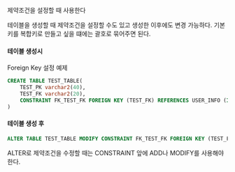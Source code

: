 제약조건을 설정할 때 사용한다

테이블을 생성할 때 제약조건을 설정할 수도 있고 생성한 이후에도 변경 가능하다.
기본키를 복합키로 만들고 싶을 떄에는 괄호로 묶어주면 된다.


#### 테이블 생성시
Foreign Key 설정 예제
```SQL
CREATE TABLE TEST_TABLE(  
    TEST_PK varchar2(40),  
    TEST_FK varchar2(20),  
    CONSTRAINT FK_TEST_FK FOREIGN KEY (TEST_FK) REFERENCES USER_INFO (ID)  
)
```

#### 테이블 생성 후
```SQL
ALTER TABLE TEST_TABLE MODIFY CONSTRAINT FK_TEST_FK FOREIGN KEY (TEST_FK) REFERENCES USER_INFO (ID);
```

ALTER로 제약조건을 수정할 때는
CONSTRAINT 앞에 ADD나 MODIFY를 사용해야한다.